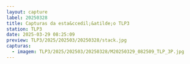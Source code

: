 ```yaml
---
layout: capture
label: 20250328
title: Capturas da esta&ccedil;&atilde;o TLP3
station: TLP3
date: 2025-03-29 08:25:09
preview: TLP3/2025/202503/20250328/stack.jpg
capturas:
  - imagem: TLP3/2025/202503/20250328/M20250329_082509_TLP_3P.jpg
---
```

